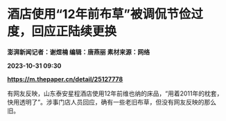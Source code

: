 # 酒店使用“12年前布草”被调侃节俭过度，回应正陆续更换
**澎湃新闻记者：谢煜楠 编辑：唐燕丽 素材来源：网络**

**2023-10-31 09:30**

**https://m.thepaper.cn/detail/25127778**

有网友反映，山东泰安星程酒店使用12年前维也纳的床品，“用着2011年的枕套，快用透明了”。涉事门店人员回应，确有一些老旧布草，但没有网友反映的那么旧。